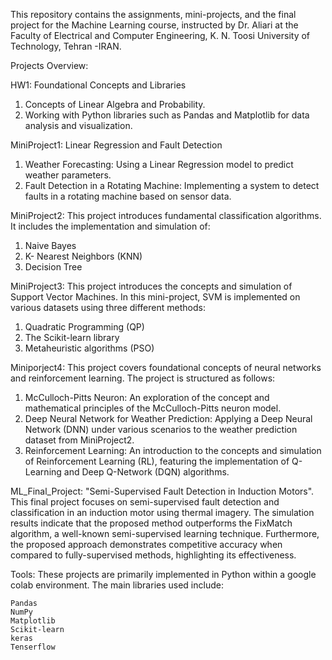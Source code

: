 This repository contains the assignments, mini-projects, and the final project for the Machine Learning course,
instructed by Dr. Aliari at the Faculty of Electrical and Computer Engineering, K. N. Toosi University of Technology, Tehran -IRAN.

Projects Overview:

HW1: 
Foundational Concepts and Libraries
1. Concepts of Linear Algebra and Probability.
2. Working with Python libraries such as Pandas and Matplotlib for data analysis and visualization.

MiniProject1:
Linear Regression and Fault Detection
1. Weather Forecasting: Using a Linear Regression model to predict weather parameters.
2. Fault Detection in a Rotating Machine: Implementing a system to detect faults in a rotating machine based on sensor data.

MiniProject2: 
This project introduces fundamental classification algorithms. It includes the implementation and simulation of:
1. Naive Bayes
2. K- Nearest Neighbors (KNN)
3. Decision Tree

MiniProject3:
This project introduces the concepts and simulation of Support Vector Machines. In this mini-project, SVM is implemented on various datasets using three different methods:
1. Quadratic Programming (QP)
2. The Scikit-learn library
3. Metaheuristic algorithms (PSO)

Miniporject4:
This project covers foundational concepts of neural networks and reinforcement learning. The project is structured as follows:
1. McCulloch-Pitts Neuron: An exploration of the concept and mathematical principles of the McCulloch-Pitts neuron model.
2. Deep Neural Network for Weather Prediction: Applying a Deep Neural Network (DNN) under various scenarios to the weather prediction dataset from MiniProject2.
3. Reinforcement Learning: An introduction to the concepts and simulation of Reinforcement Learning (RL), featuring the implementation of Q-Learning and Deep Q-Network (DQN) algorithms.

ML_Final_Project: 
"Semi-Supervised Fault Detection in Induction Motors".
This final project focuses on semi-supervised fault detection and classification in an induction motor using thermal imagery. 
The simulation results indicate that the proposed method outperforms the FixMatch algorithm, a well-known semi-supervised learning technique. 
Furthermore, the proposed approach demonstrates competitive accuracy when compared to fully-supervised methods, highlighting its effectiveness.

Tools:
These projects are primarily implemented in Python within a google colab environment. The main libraries used include:

    Pandas
    NumPy
    Matplotlib
    Scikit-learn
    keras
    Tenserflow


